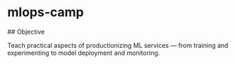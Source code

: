 # mlops-camp

## Objective

Teach practical aspects of productionizing ML services — from training and experimenting to model deployment and monitoring.